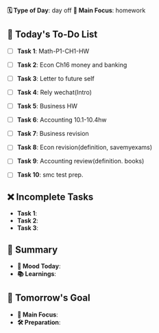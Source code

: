 **🗓️ Type of Day**: day off
**🎯 Main Focus**: homework

## 📝 Today's To-Do List
- [ ] **Task 1**: Math-P1-CH1-HW
- [ ] **Task 2**: Econ Ch16 money and banking
- [ ] **Task 3**: Letter to future self
- [ ] **Task 4**: Rely wechat(Intro)
- [ ] **Task 5**: Business HW
- [ ] **Task 6**: Accounting 10.1-10.4hw
- [ ] **Task 7**: Business revision
- [ ] **Task 8**: Econ revision(definition, savemyexams)
- [ ] **Task 9**: Accounting review(definition. books)
- [ ] **Task 10**: smc test prep.


## ❌ Incomplete Tasks
- **Task 1**: 
- **Task 2**: 
- **Task 3**: 

## 🌟 Summary
- **🙂 Mood Today**: 
- **📚 Learnings**: 

## 🎯 Tomorrow's Goal
- **🎯 Main Focus**: 
- **🛠️ Preparation**: 
